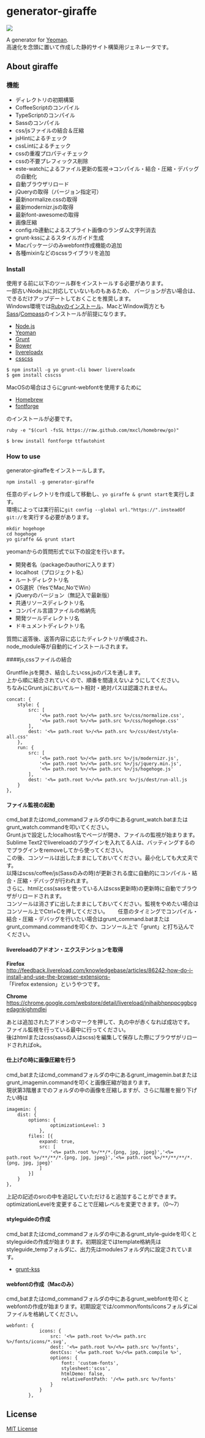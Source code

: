 # generator-giraffe

![](http://ones-locus-plus.sakura.ne.jp/giraffe.jpg)

A generator for [Yeoman](http://yeoman.io).  
高速化を念頭に置いて作成した静的サイト構築用ジェネレータです。

## About giraffe

### 機能

* ディレクトリの初期構築
* CoffeeScriptのコンパイル
* TypeScriptのコンパイル
* Sassのコンパイル
* css/jsファイルの結合＆圧縮
* jsHintによるチェック
* cssLintによるチェック
* cssの重複プロパティチェック
* cssの不要プレフィックス削除
* este-watchによるファイル更新の監視→コンパイル・結合・圧縮・デバッグの自動化
* 自動ブラウザリロード
* jQueryの取得（バージョン指定可）
* 最新normalize.cssの取得
* 最新modernizr.jsの取得
* 最新font-awesomeの取得
* 画像圧縮
* config.rb連動によるスプライト画像のランダム文字列消去
* grunt-kssによるスタイルガイド生成
* Macパッケージのみwebfont作成機能の追加
* 各種mixinなどのscssライブラリを追加

### Install

使用する前に以下のツール群をインストールする必要があります。  
一部古いNode.jsに対応していないものもあるため、  バージョンが古い場合は、できるだけアップデートしておくことを推奨します。  
Windows環境では[Rubyのインストール](https://www.ruby-lang.org/ja/downloads/)、MacとWindow両方とも[Sass](http://sass-lang.com/install)/[Compass](http://compass-style.org/install/)のインストールが前提になります。

- [Node.js](http://nodejs.jp/)
- [Yeoman](http://yeoman.io/)
- [Grunt](http://gruntjs.com/)
- [Bower](http://bower.io/)
- [livereloadx](http://nitoyon.github.io/livereloadx/)
- [csscss](http://zmoazeni.github.io/csscss/)

```
$ npm install -g yo grunt-cli bower livereloadx
$ gem install csscss
```

MacOSの場合はさらにgrunt-webfontを使用するために

- [Homebrew](http://brew.sh/index_ja.html)
- [fontforge](http://fontforge.org/ja/)

のインストールが必要です。  

```
ruby -e "$(curl -fsSL https://raw.github.com/mxcl/homebrew/go)"
```

```
$ brew install fontforge ttfautohint
```

### How to use

generator-giraffeをインストールします。

	npm install -g generator-giraffe


任意のディレクトリを作成して移動し、```yo giraffe & grunt start```を実行します。  
環境によっては実行前に```git config --global url."https://".insteadOf git://```を実行する必要があります。

	mkdir hogehoge
	cd hogehoge
	yo giraffe && grunt start
	
yeomanからの質問形式で以下の設定を行います。

- 開発者名（packageのauthorに入ります）
- localhost（プロジェクト名）
- ルートディレクトリ名
- OS選択（YesでMac,NoでWin）
- jQueryのバージョン（無記入で最新版）
- 共通リソースディレクトリ名
- コンパイル言語ファイルの格納先
- 開発ツールディレクトリ名
- ドキュメントディレクトリ名

質問に返答後、返答内容に応じたディレクトリが構成され、  
node_module等が自動的にインストールされます。

####js,cssファイルの結合

Gruntfile.jsを開き、結合したいcss,jsのパスを通します。  
上から順に結合されていくので、順番を間違えないようにしてください。  
ちなみにGrunt.jsにおいてルート相対・絶対パスは認識されません。   

    concat: {
    	style: {
    		src: [
    			'<%= path.root %>/<%= path.src %>/css/normalize.css',
    			'<%= path.root %>/<%= path.src %>/css/hogehoge.css'
    		],
    		dest: '<%= path.root %>/<%= path.src %>/css/dest/style-all.css'
    	},
    	run: {
    		src: [
    			'<%= path.root %>/<%= path.src %>/js/modernizr.js',
    			'<%= path.root %>/<%= path.src %>/js/jquery.min.js',
    			'<%= path.root %>/<%= path.src %>/js/hogehoge.js'
    		],
    		dest: '<%= path.root %>/<%= path.src %>/js/dest/run-all.js
    	}
    },


#### ファイル監視の起動

cmd_batまたはcmd_commandフォルダの中にあるgrunt_watch.batまたはgrunt_watch.commandを叩いてください。  
Grunt.jsで設定したlocalhost名でページが開き、ファイルの監視が始まります。
Sublime Text2でlivereloadのプラグインを入れてる人は、バッティングするのでプラグインをremoveしてから使ってください。  
この後、コンソールは出したままにしておいてください。最小化しても大丈夫です。  
以降はscss/coffee/js(Sassのみの時)が更新される度に自動的にコンパイル・結合・圧縮・デバッグが行われます。  
さらに、htmlとcss(sassを使っている人はscss更新時)の更新時に自動でブラウザがリロードされます。  
コンソールは消さずに出したままにしておいてください。監視をやめたい場合はコンソール上でCtrl+Cを押してください。　　
任意のタイミングでコンパイル・結合・圧縮・デバッグを行いたい場合はgrunt_command.batまたはgrunt_command.commandを叩くか、コンソール上で「grunt」と打ち込んでください。

#### livereloadのアドオン・エクステンションを取得

**Firefox**   
http://feedback.livereload.com/knowledgebase/articles/86242-how-do-i-install-and-use-the-browser-extensions-  
「Firefox extension」というやつです。  

**Chrome**  
https://chrome.google.com/webstore/detail/livereload/jnihajbhpnppcggbcgedagnkighmdlei  


あとは追加されたアドオンのマークを押して、丸の中が赤くなれば成功です。  
ファイル監視を行っている最中に行ってください。  
後はhtmlまたはcss(sassの人はscss)を編集して保存した際にブラウザがリロードされればok。

#### 仕上げの時に画像圧縮を行う

cmd_batまたはcmd_commandフォルダの中にあるgrunt_imagemin.batまたはgrunt_imagemin.commandを叩くと画像圧縮が始まります。  
現状第3階層までのフォルダの中の画像を圧縮しますが、さらに階層を掘り下げたい時は

    imagemin: {
        dist: {
            options: {
                    optimizationLevel: 3
                },
            files: [{
                expand: true,
                src: [
                    '<%= path.root %>/**/*.{png, jpg, jpeg}','<%= path.root %>/**/**/*.{png, jpg, jpeg}','<%= path.root %>/**/**/**/*.{png, jpg, jpeg}'
                ]
            }]
        }
    },

上記の記述のsrcの中を追記していただけると追加することができます。  
optimizationLevelを変更することで圧縮レベルを変更できます。（0～7）

#### styleguideの作成

cmd_batまたはcmd_commandフォルダの中にあるgrunt_style-guideを叩くとstyleguideの作成が始まります。初期設定ではtemplate格納先はstyleguide_tempフォルダに、出力先はmodulesフォルダ内に設定されています。

- [grunt-kss](https://github.com/t32k/grunt-kss)

#### webfontの作成（Macのみ）

cmd_batまたはcmd_commandフォルダの中にあるgrunt_webfontを叩くとwebfontの作成が始まります。初期設定では/common/fonts/iconsフォルダにaiファイルを格納してください。

    webfont: {
    			icons: {
    				src: '<%= path.root %>/<%= path.src %>/fonts/icons/*.svg',
    				dest: '<%= path.root %>/<%= path.src %>/fonts',
    				destCss: '<%= path.root %>/<%= path.compile %>',
    				options: {
    					font: 'custom-fonts',
    					stylesheet:'scss',
    					htmlDemo: false,
    					relativeFontPath: '/<%= path.src %>/fonts'
    				}
    			}
    		},

## License

[MIT License](http://en.wikipedia.org/wiki/MIT_License)
